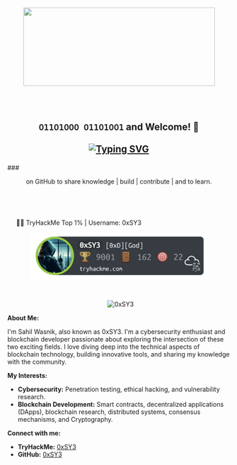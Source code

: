 <div align="center">

</div>

<br>
<p align="center"> <img width="433" height="177" src="https://user-images.githubusercontent.com/104733166/236908488-60f25e53-47a8-43d5-a45a-b9b9dd37900e.gif"/>
<br>
<br>

      
## <p align="center"> ```𝟢𝟣𝟣𝟢𝟣𝟢𝟢𝟢 𝟢𝟣𝟣𝟢𝟣𝟢𝟢𝟣``` and Welcome! 👋 <br> <br> [![Typing SVG](https://readme-typing-svg.herokuapp.com?font=Goldman&size=21&duration=3333&pause=333&color=55F700&center=true&vCenter=true&multiline=true&random=false&width=435&height=133&lines=%24whoami+;Sahil+;%5Baka+SY3%5D)](https://git.io/typing-svg)</p>

###  <p align="center"> on GitHub to share knowledge | build | contribute | and to learn. </p>    
<br>

<br>

<p align="center">

     🏴‍☠️ TryHackMe Top 1% | Username: 0xSY3

<p align="center">
<img width="400" src="https://github.com/0xSY3/0xSY3/blob/main/THM.png" alt="0xSY3's tryhackme stats"><br>
</p>


<br>
<p align="center"> 
<img src="https://komarev.com/ghpvc/?username=0xSY3&label=Profile%20views&color=blueviolet&style=flat" alt="0xSY3"/></p>




**About Me:**

I'm Sahil Wasnik, also known as 0xSY3. I'm a cybersecurity enthusiast and blockchain developer passionate about exploring the intersection of these two exciting fields. I love diving deep into the technical aspects of blockchain technology, building innovative tools, and sharing my knowledge with the community.

**My Interests:**

* **Cybersecurity:** Penetration testing, ethical hacking, and vulnerability research.
* **Blockchain Development:** Smart contracts, decentralized applications (DApps), blockchain research, distributed systems, consensus mechanisms, and Cryptography. 

**Connect with me:**

* **TryHackMe:** [0xSY3](https://tryhackme.com/p/0xSY3)
* **GitHub:** [0xSY3](https://github.com/0xSY3) 

